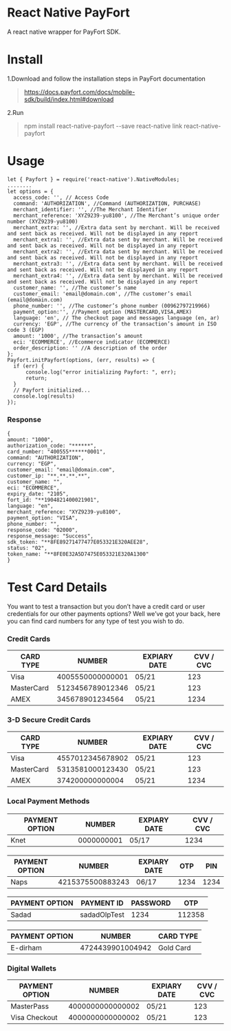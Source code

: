 # React Native PayFort

A react native wrapper for PayFort SDK.


# Install

1.Download and follow the installation steps in PayFort documentation

>  https://docs.payfort.com/docs/mobile-sdk/build/index.html#download

 2.Run

> npm install react-native-payfort --save
> react-native link react-native-payfort

# Usage

    let { Payfort } = require('react-native').NativeModules;
    ........
    let options = {
      access_code: '', // Access Code
      command: 'AUTHORIZATION', //Command (AUTHORIZATION, PURCHASE)
      merchant_identifier: '', //The Merchant Identifier
      merchant_reference: 'XYZ9239-yu8100', //The Merchant’s unique order number (XYZ9239-yu8100)
      merchant_extra: '', //Extra data sent by merchant. Will be received and sent back as received. Will not be displayed in any report
      merchant_extra1: '', //Extra data sent by merchant. Will be received and sent back as received. Will not be displayed in any report
      merchant_extra2: '', //Extra data sent by merchant. Will be received and sent back as received. Will not be displayed in any report
      merchant_extra3: '', //Extra data sent by merchant. Will be received and sent back as received. Will not be displayed in any report
      merchant_extra4: '', //Extra data sent by merchant. Will be received and sent back as received. Will not be displayed in any report
      customer_name: '', //The customer’s name
      customer_email: 'email@domain.com', //The customer’s email (email@domain.com)
      phone_number: '', //The customer’s phone number (00962797219966)
      payment_option:'', //Payment option (MASTERCARD,VISA,AMEX)
      language: 'en', // The checkout page and messages language (en, ar)
      currency: 'EGP', //The currency of the transaction’s amount in ISO code 3 (EGP)
      amount: '1000', //The transaction’s amount
      eci: 'ECOMMERCE', //Ecommerce indicator (ECOMMERCE)
      order_description: '' //A description of the order
    };
    Payfort.initPayfort(options, (err, results) => {
      if (err) {
          console.log("error initializing Payfort: ", err);
          return;
      }
      // Payfort initialized...
      console.log(results)
    });

### Response

    {
    amount: "1000",
    authorization_code: "******",
    card_number: "400555******0001",
    command: "AUTHORIZATION",
    currency: "EGP",
    customer_email: "email@domain.com",
    customer_ip: "**.**.**.**",
    customer_name: "",
    eci: "ECOMMERCE",
    expiry_date: "2105",
    fort_id: "**1904821400021901",
    language: "en",
    merchant_reference: "XYZ9239-yu8100",
    payment_option: "VISA",
    phone_number: "",
    response_code: "02000",
    response_message: "Success",
    sdk_token: "**8FE89271477477E053321E320AEE28",
    status: "02",
    token_name: "**8FE0E32A5D7475E053321E320A1300"
	}

# Test Card Details

You want to test a transaction but you don’t have a credit card or user credentials for our other payments options? Well we’ve got your back, here you can find card numbers for any type of test you wish to do.

### Credit Cards
| CARD TYPE | NUMBER | EXPIARY DATE | CVV / CVC | 
|--|--|--|--|
| Visa | 4005550000000001 | 05/21 | 123 |
| MasterCard | 5123456789012346 | 05/21 | 123 |
| AMEX | 345678901234564 | 05/21 | 1234 |

### 3-D Secure Credit Cards
| CARD TYPE | NUMBER | EXPIARY DATE | CVV / CVC |
|--|--|--|--|
| Visa | 4557012345678902 | 05/21 | 123 |
| MasterCard | 5313581000123430 | 05/21 | 123 |
| AMEX | 374200000000004 | 05/21 | 1234 |

### Local Payment Methods
####

| PAYMENT OPTION | NUMBER | EXPIARY DATE | CVV / CVC
|--|--|--|--|
| Knet | 0000000001 | 05/17 | 1234

####

| PAYMENT OPTION | NUMBER | EXPIARY DATE | OTP | PIN
|--|--|--|--|--|
| Naps | 4215375500883243 | 06/17 | 1234 | 1234

####

| PAYMENT OPTION | PAYMENT ID | PASSWORD | OTP |
|--|--|--|--|
| Sadad | sadadOlpTest | 1234 | 112358 |

####

| PAYMENT OPTION | NUMBER | CARD TYPE |
|--|--|--|
| E-dirham | 4724439901004942 | Gold Card |

### Digital Wallets

| PAYMENT OPTION | NUMBER | EXPIARY DATE | CVV / CVC |
|--|--|--|--|
| MasterPass | 4000000000000002 | 05/21 | 123 |
| Visa Checkout | 4000000000000002 | 05/21 | 123 |

